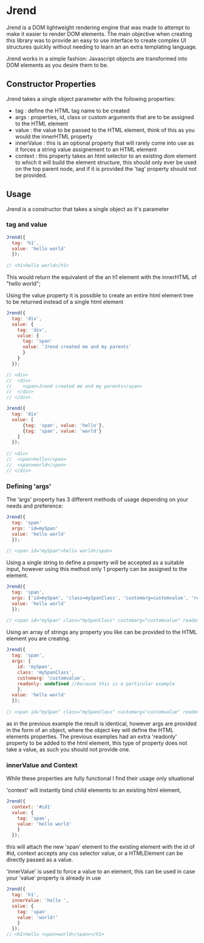 # Jrend
Jrend is a DOM lightweight rendering engine that was made to attempt to make it easier to render DOM elements. The main objective when creating this library was to provide an easy to use interface to create complex UI structures quickly without needing to learn an an extra templating language.

Jrend works in a simple fashion: Javascript objects are transformed into DOM elements as you desire them to be.

## Constructor Properties
Jrend takes a single object parameter with the following properties:
- tag : define the HTML tag name to be created
- args : properties, id, class or custom arguments that are to be assigned to the HTML element
- value : the value to be passed to the HTML element, think of this as you would the innerHTML property
- innerValue : this is an optional property that will rarely come into use as it forces a string value assignement to an HTML element
- context : this property takes an html selector to an existing dom element to which it will build the element structure, this should only ever be used on the top parent node, and if it is provided the 'tag' property should not be provided.

## Usage
Jrend is a constructor that takes a single object as it's parameter
### tag and value
```js
Jrend({
  tag: 'h1', 
  value: 'hello world' 
  });
  
// <h1>hello world</h1>
```
This would return the equivalent of the an h1 element with the innerHTML of "hello world";

Using the value property it is possible to create an entire html element tree to be returned instead of a single html element
```js
Jrend({
  tag: 'div',
  value: { 
    tag: 'div',
    value: {
      tag: 'span'
      value: 'Jrend created me and my parents'
      }
    }
  });

// <div>
//  <div>
//    <span>Jrend created me and my parents</span>
//  </div>
// </div>

Jrend({
  tag: 'div'
  value: [
      {tag: 'span', value: 'hello'},
      {tag: 'span', value: 'world'}
    ]
  });
  
// <div>
//  <span>hello</span>
//  <span>world</span>
// </div>
```
### Defining 'args'
The 'args' property has 3 different methods of usage depending on your needs and preference:
```js
Jrend({ 
  tag: 'span'
  args: 'id=mySpan'
  value: 'hello world'
  });
  
// <span id="mySpan">hello world</span>
```
Using a single string to define a property will be accepted as a suitable input, however using this method only 1 property can be assigned to the element.

```js
Jrend({
  tag: 'span',
  args: ['id=mySpan', 'class=mySpanClass', 'customarg=customvalue', 'readonly'],
  value: 'hello world'
  });
  
// <span id="mySpan" class="mySpanClass" customarg="customvalue" readonly>hello world</span>
```
Using an array of strings any property you like can be provided to the HTML element you are creating.

```js
Jrend({
  tag: 'span',
  args: {
    id: 'mySpan', 
    class: 'mySpanClass', 
    customarg: 'customvalue',
    readonly: undefined //because this is a particular example
    },
  value: 'hello world'
  });
  
// <span id="mySpan" class="mySpanClass" customarg="customvalue" readonly >hello world</span>
```
as in the previous example the result is identical, however args are provided in the form of an object, where the object key will define the HTML elements properties. The previous examples had an extra 'readonly' property to be added to the html element, this type of property does not take a value, as such you should not provide one.

### innerValue and Context
While these properties are fully functional I find their usage only situational

'context' will instantly bind child elements to an existing html element,
```js
Jrend({
  context: '#id1'
  value: {
    tag: 'span',
    value: 'hello world'
    }
  });
```
this will attach the new 'span' element to the existing element with the id of #id, context accepts any css selector value, or a HTMLElement can be directly passed as a value.

'innerValue' is used to force a value to an element, this can be used in case your 'value' property is already in use
```js
Jrend({
  tag: 'h1',
  innerValue: 'hello ',
  value: {
    tag: 'span'
    value: 'world!'
    }
  });
// <h1>hello <span>world</span></h1>
```
